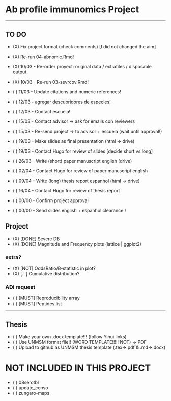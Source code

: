 # Ab profile immunomics Project

---

## TO DO

- (X) Fix project format (check comments) [I did not changed the aim]
- (X) Re-run 04-abnomic.Rmd!
- (X) 10/03 - Re-order proyect: original data / extrafiles / disposable output
- (X) 10/03 - Re-run 03-sevrcov.Rmd!

- ( ) 11/03 - Update citations and numeric references!
- ( ) 12/03 - agregar descubridores de especies!

- ( ) 12/03 - Contact escuela!
- ( ) 15/03 - Contact advisor -> ask for emails con reviewers
- ( ) 15/03 - Re-send project -> to advisor + escuela (wait until approval!)

- ( ) 19/03 - Make slides as final presentation (html -> drive)
- ( ) 19/03 - Contact Hugo for review of slides [decide short vs long]

- ( ) 26/03 - Write (short) paper manuscript english (drive)
- ( ) 02/04 - Contact Hugo for review of paper manuscript english

- ( ) 09/04 - Write (long) thesis report espanhol (html -> drive)
- ( ) 16/04 - Contact Hugo for review of thesis report

- ( ) 00/00 - Confirm project approval
- ( ) 00/00 - Send slides english + espanhol clearance!!



## Project

- (X) [DONE] Severe DB
- (X) [DONE] Magnitude and Frequency plots (lattice | ggplot2)

### extra?
- (X) [NOT] OddsRatio/B-statistic in plot?
- (X) [...] Cumulative distribution?

### ADi request

- ( ) [MUST] Reproducibility array
- ( ) [MUST] Peptides list

---

## Thesis

- ( ) Make your own .docx template!!! (follow Yihui links)
- ( ) Use UNMSM format file!! (WORD TEMPLATE!!!!! NOT) -> PDF
- ( ) Upload to github as UNMSM thesis template (.tex->.pdf & .md->.docx)

# NOT INCLUDED IN THIS PROJECT

- ( ) 08serotbl
- ( ) update_censo
- ( ) zungaro-maps
